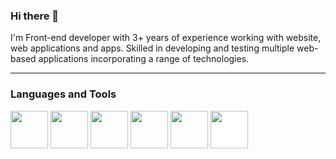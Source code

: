 ### Hi there 👋 

  I'm Front-end developer with 3+ years of experience working with website, web applications and apps. Skilled in
developing and testing multiple web-based applications incorporating a range of technologies.

<hr>
<h3>Languages and Tools</h3>
<p>   
   <img width="60px" height="60px" src="https://cdn.jsdelivr.net/gh/devicons/devicon/icons/html5/html5-plain.svg"/>
   <img width="60px" height="60px" src="https://cdn.jsdelivr.net/gh/devicons/devicon/icons/css3/css3-plain.svg"/> 
    <img width="60px" height="60px" src="https://cdn.jsdelivr.net/gh/devicons/devicon/icons/react/react-original.svg"/> 
  <img width="60px" height="60px" src="https://cdn.jsdelivr.net/gh/devicons/devicon/icons/typescript/typescript-plain.svg"/> 
    <img width="60px" height="60px" src="https://cdn.jsdelivr.net/gh/devicons/devicon/icons/git/git-original.svg"/> 
   <img width="60px" height="60px" style="background: white;" src="https://cdn.jsdelivr.net/gh/devicons/devicon/icons/github/github-original.svg"/> 

  
</p>
 


